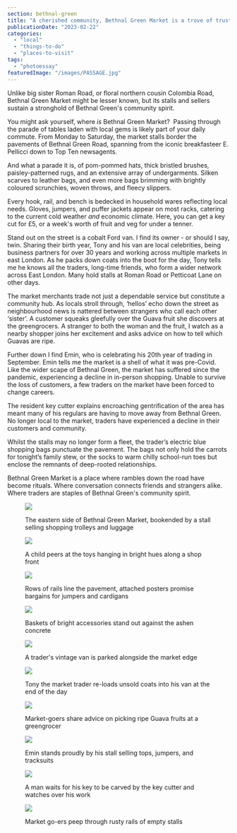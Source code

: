 ```yaml
---
section: bethnal-green
title: "A cherished community, Bethnal Green Market is a trove of trusted traders and local treasures"
publicationDate: "2023-02-22"
categories: 
  - "local"
  - "things-to-do"
  - "places-to-visit"
tags: 
  - "photoessay"
featuredImage: "/images/PASSAGE.jpg"
---
```


Unlike big sister Roman Road, or floral northern cousin Colombia Road, Bethnal Green Market might be lesser known, but its stalls and sellers sustain a stronghold of Bethnal Green's community spirit.

You might ask yourself, where _is_ Bethnal Green Market?  Passing through the parade of tables laden with local gems is likely part of your daily commute. From Monday to Saturday, the market stalls border the pavements of Bethnal Green Road, spanning from the iconic breakfasteer E. Pellicci down to Top Ten newsagents.

And what a parade it is, of pom-pommed hats, thick bristled brushes, paisley-patterned rugs, and an extensive array of undergarments. Silken scarves to leather bags, and even more bags brimming with brightly coloured scrunchies, woven throws, and fleecy slippers. 

Every hook, rail, and bench is bedecked in household wares reflecting local needs. Gloves, jumpers, and puffer jackets appear on most racks, catering to the current cold weather _and_ economic climate. Here, you can get a key cut for £5, or a week's worth of fruit and veg for under a tenner.

Stand out on the street is a cobalt Ford van. I find its owner - or should I say, twin. Sharing their birth year, Tony and his van are local celebrities, being business partners for over 30 years and working across multiple markets in east London. As he packs down coats into the boot for the day, Tony tells me he knows all the traders, long-time friends, who form a wider network across East London. Many hold stalls at Roman Road or Petticoat Lane on other days. 

The market merchants trade not just a dependable service but constitute a community hub. As locals stroll through, ‘hellos’ echo down the street as neighbourhood news is nattered between strangers who call each other ‘sister’. A customer squeaks gleefully over the Guava fruit she discovers at the greengrocers. A stranger to both the woman and the fruit, I watch as a nearby shopper joins her excitement and asks advice on how to tell which Guavas are ripe.

Further down I find Emin, who is celebrating his 20th year of trading in September. Emin tells me the market is a shell of what it was pre-Covid. Like the wider scape of Bethnal Green, the market has suffered since the pandemic, experiencing a decline in in-person shopping. Unable to survive the loss of customers, a few traders on the market have been forced to change careers.

The resident key cutter explains encroaching gentrification of the area has meant many of his regulars are having to move away from Bethnal Green. No longer local to the market, traders have experienced a decline in their customers and community.

Whilst the stalls may no longer form a fleet, the trader’s electric blue shopping bags punctuate the pavement. The bags not only hold the carrots for tonight’s family stew, or the socks to warm chilly school-run toes but enclose the remnants of deep-rooted relationships. 

Bethnal Green Market is a place where rambles down the road have become rituals. Where conversation connects friends and strangers alike. Where traders are staples of Bethnal Green's community spirit.

<figure>

![](/images/TROLLEY-1024x683.jpg)

<figcaption>

The eastern side of Bethnal Green Market, bookended by a stall selling shopping trolleys and luggage

</figcaption>

</figure>

<figure>

![](/images/TOYS-1024x683.jpg)

<figcaption>

A child peers at the toys hanging in bright hues along a shop front

</figcaption>

</figure>

<figure>

![](/images/FIVE-POUNDS.jpg)

<figcaption>

Rows of rails line the pavement, attached posters promise bargains for jumpers and cardigans

</figcaption>

</figure>

<figure>

![](/images/SCRUNCHIES-1024x683.jpg)

<figcaption>

Baskets of bright accessories stand out against the ashen concrete

</figcaption>

</figure>

<figure>

![](/images/VAN-1024x683.jpg)

<figcaption>

A trader's vintage van is parked alongside the market edge

</figcaption>

</figure>

<figure>

![](/images/TONY-1024x683.jpg)

<figcaption>

Tony the market trader re-loads unsold coats into his van at the end of the day

</figcaption>

</figure>

<figure>

![](/images/GUAVAS-1024x683.jpg)

<figcaption>

Market-goers share advice on picking ripe Guava fruits at a greengrocer

</figcaption>

</figure>

<figure>

![](/images/EMIN-1024x683.jpg)

<figcaption>

Emin stands proudly by his stall selling tops, jumpers, and tracksuits

</figcaption>

</figure>

<figure>

![](/images/KEY-CUTTERS-1024x683.jpg)

<figcaption>

A man waits for his key to be carved by the key cutter and watches over his work

</figcaption>

</figure>

<figure>

![](/images/BARS-1024x683.jpg)

<figcaption>

Market go-ers peep through rusty rails of empty stalls

</figcaption>

</figure>

